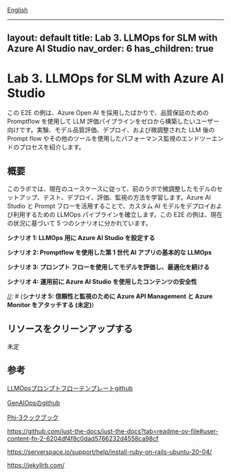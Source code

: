 [English](README.md)

---
layout: default
title: Lab 3. LLMOps for SLM with Azure AI Studio
nav_order: 6
has_children: true
---

# Lab 3. LLMOps for SLM with Azure AI Studio

この E2E の例は、Azure Open AI を採用したばかりで、品質保証のための Promptflow を使用して LLM 評価パイプラインをゼロから構築したいユーザー向けです。実験、モデル品質評価、デプロイ、および微調整された LLM 後の Prompt flow やその他のツールを使用したパフォーマンス監視のエンドツーエンドのプロセスを紹介します。

## 概要

このラボでは、現在のユースケースに従って、前のラボで微調整したモデルのセットアップ、テスト、デプロイ、評価、監視の方法を学習します。Azure AI Studio と Prompt フローを活用することで、カスタム AI モデルをデプロイおよび利用するための LLMOps パイプラインを確立します。この E2E の例は、現在の状況に基づいて 5 つのシナリオに分かれています。

**シナリオ 1: LLMOps 用に Azure AI Studio を設定する**

**シナリオ 2: Promptflow を使用した第 1 世代 AI アプリの基本的な LLMOps**

**シナリオ 3: プロンプト フローを使用してモデルを評価し、最適化を続ける**

**シナリオ 4: 運用前に Azure AI Studio を使用したコンテンツの安全性** 

[//]: # (**シナリオ 5: 信頼性と監視のために Azure API Management と Azure Monitor をアタッチする (未定)**)

[//]: # (**シナリオ 6: サービスのベンチマークと最適化**)

[//]: # (**ボーナストラック:プロンプトフローのベストプラクティス**)

[//]: # (**TODO:Jekyllを使用して韓国語のすべてのコンテンツを自動的に翻訳します**)

[//]: # (**ボーナストラック:CLIバージョンのPromptフローを使用してローカルLangChainプロジェクトを作成**)

## ️リソースをクリーンアップする
未定

## 参考
[LLMOpsプロンプトフローテンプレートgithub](https://github.com/microsoft/llmops-promptflow-template) 

[GenAIOpsのgithub](https://github.com/Azure/GenAIOps)

[Phi-3クックブック](https://github.com/microsoft/Phi-3CookBook?wt.mc_id=studentamb_279723)

https://github.com/just-the-docs/just-the-docs?tab=readme-ov-file#user-content-fn-2-6204df4f8c0dad5766232d4558ca98cf 

https://serverspace.io/support/help/install-ruby-on-rails-ubuntu-20-04/ 

https://jekyllrb.com/ 

[//]: # (バンドルエグゼクティブジキルサーブ、Ctrl + C)